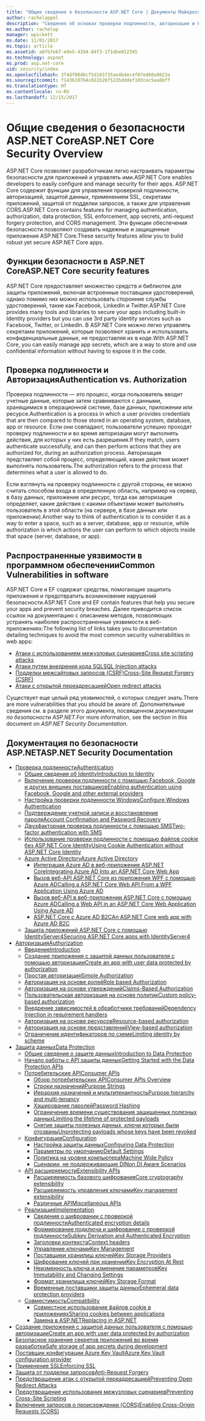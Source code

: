 ```yaml
---
title: "Общие сведения о безопасности ASP.NET Core | Документы Майкрософт"
author: rachelappel
description: "Сведения об основах проверки подлинности, авторизации и безопасности в ASP.NET Core"
ms.author: rachelap
manager: wpickett
ms.date: 11/01/2017
ms.topic: article
ms.assetid: a8fb7eb7-e0e5-4394-84f3-1f1dbe012345
ms.technology: aspnet
ms.prod: asp.net-core
uid: security/index
ms.openlocfilehash: 3f4df08d6cf5d183735ae4b4ec4f07ed60a9623a
ms.sourcegitcommit: f1436107b4c022b26f5235dddef103cec5aa6bff
ms.translationtype: HT
ms.contentlocale: ru-RU
ms.lasthandoff: 12/15/2017
---
```

# <a name="aspnet-core-security-overview"></a><span data-ttu-id="f2e48-103">Общие сведения о безопасности ASP.NET Core</span><span class="sxs-lookup"><span data-stu-id="f2e48-103">ASP.NET Core Security Overview</span></span>

<span data-ttu-id="f2e48-104">ASP.NET Core позволяет разработчикам легко настраивать параметры безопасности для приложений и управлять ими.</span><span class="sxs-lookup"><span data-stu-id="f2e48-104">ASP.NET Core enables developers to easily configure and manage security for their apps.</span></span> <span data-ttu-id="f2e48-105">ASP.NET Core содержит функции для управления проверкой подлинности, авторизацией, защитой данных, применением SSL, секретами приложений, защитой от подделки запросов, а также для управления CORS.</span><span class="sxs-lookup"><span data-stu-id="f2e48-105">ASP.NET Core contains features for managing authentication, authorization, data protection, SSL enforcement, app secrets, anti-request forgery protection, and CORS management.</span></span> <span data-ttu-id="f2e48-106">Эти функции обеспечения безопасности позволяют создавать надежные и защищенные приложения ASP.NET Core.</span><span class="sxs-lookup"><span data-stu-id="f2e48-106">These security features allow you to build robust yet secure ASP.NET Core apps.</span></span> 

## <a name="aspnet-core-security-features"></a><span data-ttu-id="f2e48-107">Функции безопасности в ASP.NET Core</span><span class="sxs-lookup"><span data-stu-id="f2e48-107">ASP.NET Core security features</span></span>

<span data-ttu-id="f2e48-108">ASP.NET Core предоставляет множество средств и библиотек для защиты приложений, включая встроенные поставщики удостоверений, однако помимо них можно использовать сторонние службы удостоверений, такие как Facebook, LinkedIn и Twitter.</span><span class="sxs-lookup"><span data-stu-id="f2e48-108">ASP.NET Core provides many tools and libraries to secure your apps including built-in Identity providers but you can use 3rd party identity services such as Facebook, Twitter, or LinkedIn.</span></span> <span data-ttu-id="f2e48-109">В ASP.NET Core можно легко управлять секретами приложений, которые позволяют хранить и использовать конфиденциальные данные, не предоставляя их в коде.</span><span class="sxs-lookup"><span data-stu-id="f2e48-109">With ASP.NET Core, you can easily manage app secrets, which are a way to store and use confidential information without having to expose it in the code.</span></span> 

## <a name="authentication-vs-authorization"></a><span data-ttu-id="f2e48-110">Проверка подлинности и Авторизация</span><span class="sxs-lookup"><span data-stu-id="f2e48-110">Authentication vs. Authorization</span></span>

<span data-ttu-id="f2e48-111">Проверка подлинности — это процесс, когда пользователь вводит учетные данные, которые затем сравниваются с данными, хранящимися в операционной системе, базе данных, приложении или ресурсе.</span><span class="sxs-lookup"><span data-stu-id="f2e48-111">Authentication is a process in which a user provides credentials that are then compared to those stored in an operating system, database, app or resource.</span></span> <span data-ttu-id="f2e48-112">Если они совпадают, пользователи успешно проходят проверку подлинности и во время авторизации могут выполнять действия, для которых у них есть разрешения.</span><span class="sxs-lookup"><span data-stu-id="f2e48-112">If they match, users authenticate successfully, and can then perform actions that they are authorized for, during an authorization process.</span></span> <span data-ttu-id="f2e48-113">Авторизация представляет собой процесс, определяющий, какие действия может выполнять пользователь.</span><span class="sxs-lookup"><span data-stu-id="f2e48-113">The authorization refers to the process that determines what a user is allowed to do.</span></span> 

<span data-ttu-id="f2e48-114">Если взглянуть на проверку подлинности с другой стороны, ее можно считать способом входа в определенную область, например на сервер, в базу данных, приложение или ресурс, тогда как авторизация определяет, какие действия с какими объектами может выполнять пользователь в этой области (на сервере, в базе данных или приложении).</span><span class="sxs-lookup"><span data-stu-id="f2e48-114">Another way to think of authentication is to consider it as a way to enter a space, such as a server, database, app or resource, while authorization is which actions the user can perform to which objects inside that space (server, database, or app).</span></span>

## <a name="common-vulnerabilities-in-software"></a><span data-ttu-id="f2e48-115">Распространенные уязвимости в программном обеспечении</span><span class="sxs-lookup"><span data-stu-id="f2e48-115">Common Vulnerabilities in software</span></span>

<span data-ttu-id="f2e48-116">ASP.NET Core и EF содержат средства, помогающие защитить приложения и предотвратить возникновение нарушений безопасности.</span><span class="sxs-lookup"><span data-stu-id="f2e48-116">ASP.NET Core and EF contain features that help you secure your apps and prevent security breaches.</span></span> <span data-ttu-id="f2e48-117">Далее приводится список ссылок на документацию с описанием методов, позволяющих устранять наиболее распространенные уязвимости в веб-приложениях:</span><span class="sxs-lookup"><span data-stu-id="f2e48-117">The following list of links takes you to documentation detailing techniques to avoid the most common security vulnerabilities in web apps:</span></span>

* [<span data-ttu-id="f2e48-118">Атаки с использованием межузловых сценариев</span><span class="sxs-lookup"><span data-stu-id="f2e48-118">Cross site scripting attacks</span></span>](https://docs.microsoft.com/aspnet/core/security/cross-site-scripting)
* [<span data-ttu-id="f2e48-119">Атаки путем внедрения кода SQL</span><span class="sxs-lookup"><span data-stu-id="f2e48-119">SQL Injection attacks</span></span>](https://docs.microsoft.com/ef/core/querying/raw-sql)
* [<span data-ttu-id="f2e48-120">Подделки межсайтовых запросов (CSRF)</span><span class="sxs-lookup"><span data-stu-id="f2e48-120">Cross-Site Request Forgery (CSRF)</span></span>](https://docs.microsoft.com/aspnet/core/security/anti-request-forgery)
* [<span data-ttu-id="f2e48-121">Атаки с открытой переадресацией</span><span class="sxs-lookup"><span data-stu-id="f2e48-121">Open redirect attacks</span></span>](https://docs.microsoft.com/aspnet/core/security/preventing-open-redirects)

<span data-ttu-id="f2e48-122">Существует еще целый ряд уязвимостей, о которых следует знать.</span><span class="sxs-lookup"><span data-stu-id="f2e48-122">There are more vulnerabilities that you should be aware of.</span></span> <span data-ttu-id="f2e48-123">Дополнительные сведения см. в разделе этого документа, посвященном *документации по безопасности ASP.NET*.</span><span class="sxs-lookup"><span data-stu-id="f2e48-123">For more information, see the section in this document on *ASP.NET Security Documentation*.</span></span> 

## <a name="aspnet-security-documentation"></a><span data-ttu-id="f2e48-124">Документация по безопасности ASP.NET</span><span class="sxs-lookup"><span data-stu-id="f2e48-124">ASP.NET Security Documentation</span></span>

*   [<span data-ttu-id="f2e48-125">Проверка подлинности</span><span class="sxs-lookup"><span data-stu-id="f2e48-125">Authentication</span></span>](authentication/index.md)
    *   [<span data-ttu-id="f2e48-126">Общие сведения об Identity</span><span class="sxs-lookup"><span data-stu-id="f2e48-126">Introduction to Identity</span></span>](authentication/identity.md)
    *   [<span data-ttu-id="f2e48-127">Включение проверки подлинности с помощью Facebook, Google и других внешних поставщиков</span><span class="sxs-lookup"><span data-stu-id="f2e48-127">Enabling authentication using Facebook, Google and other external providers</span></span>](authentication/social/index.md)
    * [<span data-ttu-id="f2e48-128">Настройка проверки подлинности Windows</span><span class="sxs-lookup"><span data-stu-id="f2e48-128">Configure Windows Authentication</span></span>](authentication/windowsauth.md)
    *   [<span data-ttu-id="f2e48-129">Подтверждение учетной записи и восстановление пароля</span><span class="sxs-lookup"><span data-stu-id="f2e48-129">Account Confirmation and Password Recovery</span></span>](authentication/accconfirm.md)
    *   [<span data-ttu-id="f2e48-130">Двухфакторная проверка подлинности с помощью SMS</span><span class="sxs-lookup"><span data-stu-id="f2e48-130">Two-factor authentication with SMS</span></span>](authentication/2fa.md) 
    *   [<span data-ttu-id="f2e48-131">Использование проверки подлинности с помощью файлов cookie без ASP.NET Core Identity</span><span class="sxs-lookup"><span data-stu-id="f2e48-131">Using Cookie Authentication without ASP.NET Core Identity</span></span>](authentication/cookie.md)
    *   [<span data-ttu-id="f2e48-132">Azure Active Directory</span><span class="sxs-lookup"><span data-stu-id="f2e48-132">Azure Active Directory</span></span>](authentication/azure-active-directory/index.md)
        *   [<span data-ttu-id="f2e48-133">Интеграция Azure AD в веб-приложение ASP.NET Core</span><span class="sxs-lookup"><span data-stu-id="f2e48-133">Integrating Azure AD Into an ASP.NET Core Web App</span></span>](https://azure.microsoft.com/documentation/samples/active-directory-dotnet-webapp-openidconnect-aspnetcore/)
        *   [<span data-ttu-id="f2e48-134">Вызов веб-API ASP.NET Core из приложения WPF с помощью Azure AD</span><span class="sxs-lookup"><span data-stu-id="f2e48-134">Calling a ASP.NET Core Web API From a WPF Application Using Azure AD</span></span>](https://azure.microsoft.com/documentation/samples/active-directory-dotnet-native-aspnetcore/)
        *   [<span data-ttu-id="f2e48-135">Вызов веб-API в веб-приложении ASP.NET Core с помощью Azure AD</span><span class="sxs-lookup"><span data-stu-id="f2e48-135">Calling a Web API in an ASP.NET Core Web Application Using Azure AD</span></span>](https://azure.microsoft.com/documentation/samples/active-directory-dotnet-webapp-webapi-openidconnect-aspnetcore/)
        *   [<span data-ttu-id="f2e48-136">ASP.NET Core с Azure AD B2C</span><span class="sxs-lookup"><span data-stu-id="f2e48-136">An ASP.NET Core web app with Azure AD B2C</span></span>](https://azure.microsoft.com/resources/samples/active-directory-b2c-dotnetcore-webapp/)
    *   [<span data-ttu-id="f2e48-137">Защита приложений ASP.NET Core с помощью IdentityServer4</span><span class="sxs-lookup"><span data-stu-id="f2e48-137">Securing ASP.NET Core apps with IdentityServer4</span></span>](https://identityserver4.readthedocs.io)
*   [<span data-ttu-id="f2e48-138">Авторизация</span><span class="sxs-lookup"><span data-stu-id="f2e48-138">Authorization</span></span>](authorization/index.md)
    *   [<span data-ttu-id="f2e48-139">Введение</span><span class="sxs-lookup"><span data-stu-id="f2e48-139">Introduction</span></span>](authorization/introduction.md)
    *   [<span data-ttu-id="f2e48-140">Создание приложения с защитой данных пользователя с помощью авторизации</span><span class="sxs-lookup"><span data-stu-id="f2e48-140">Create an app with user data protected by authorization</span></span>](xref:security/authorization/secure-data)
    *   [<span data-ttu-id="f2e48-141">Простая авторизация</span><span class="sxs-lookup"><span data-stu-id="f2e48-141">Simple Authorization</span></span>](authorization/simple.md)
    *   [<span data-ttu-id="f2e48-142">Авторизация на основе ролей</span><span class="sxs-lookup"><span data-stu-id="f2e48-142">Role based Authorization</span></span>](authorization/roles.md)
    *   [<span data-ttu-id="f2e48-143">Авторизация на основе утверждений</span><span class="sxs-lookup"><span data-stu-id="f2e48-143">Claims-Based Authorization</span></span>](authorization/claims.md)
    *   [<span data-ttu-id="f2e48-144">Пользовательская авторизация на основе политик</span><span class="sxs-lookup"><span data-stu-id="f2e48-144">Custom policy-based authorization</span></span>](authorization/policies.md)
    *   [<span data-ttu-id="f2e48-145">Внедрение зависимостей в обработчики требований</span><span class="sxs-lookup"><span data-stu-id="f2e48-145">Dependency Injection in requirement handlers</span></span>](authorization/dependencyinjection.md)
    *   [<span data-ttu-id="f2e48-146">Авторизация на основе ресурсов</span><span class="sxs-lookup"><span data-stu-id="f2e48-146">Resource-based authorization</span></span>](authorization/resourcebased.md)
    *   [<span data-ttu-id="f2e48-147">Авторизация на основе представлений</span><span class="sxs-lookup"><span data-stu-id="f2e48-147">View-based authorization</span></span>](authorization/views.md)
    *   [<span data-ttu-id="f2e48-148">Ограничение идентификаторов по схеме</span><span class="sxs-lookup"><span data-stu-id="f2e48-148">Limiting identity by scheme</span></span>](authorization/limitingidentitybyscheme.md)
*   [<span data-ttu-id="f2e48-149">Защита данных</span><span class="sxs-lookup"><span data-stu-id="f2e48-149">Data Protection</span></span>](data-protection/index.md)
    *   [<span data-ttu-id="f2e48-150">Общие сведения о защите данных</span><span class="sxs-lookup"><span data-stu-id="f2e48-150">Introduction to Data Protection</span></span>](data-protection/introduction.md)
    *   [<span data-ttu-id="f2e48-151">Начало работы с API защиты данных</span><span class="sxs-lookup"><span data-stu-id="f2e48-151">Getting Started with the Data Protection APIs</span></span>](data-protection/using-data-protection.md)
    *   [<span data-ttu-id="f2e48-152">Потребительские API</span><span class="sxs-lookup"><span data-stu-id="f2e48-152">Consumer APIs</span></span>](data-protection/consumer-apis/index.md)
        *   [<span data-ttu-id="f2e48-153">Обзор потребительских API</span><span class="sxs-lookup"><span data-stu-id="f2e48-153">Consumer APIs Overview</span></span>](data-protection/consumer-apis/overview.md)
        *   [<span data-ttu-id="f2e48-154">Строки назначений</span><span class="sxs-lookup"><span data-stu-id="f2e48-154">Purpose Strings</span></span>](data-protection/consumer-apis/purpose-strings.md)
        *   [<span data-ttu-id="f2e48-155">Иерархия назначений и мультитенантность</span><span class="sxs-lookup"><span data-stu-id="f2e48-155">Purpose hierarchy and multi-tenancy</span></span>](data-protection/consumer-apis/purpose-strings-multitenancy.md)
        *   [<span data-ttu-id="f2e48-156">Хэширование паролей</span><span class="sxs-lookup"><span data-stu-id="f2e48-156">Password Hashing</span></span>](data-protection/consumer-apis/password-hashing.md)
        *   [<span data-ttu-id="f2e48-157">Ограничение времени существования защищенных полезных данных</span><span class="sxs-lookup"><span data-stu-id="f2e48-157">Limiting the lifetime of protected payloads</span></span>](data-protection/consumer-apis/limited-lifetime-payloads.md)
        *   [<span data-ttu-id="f2e48-158">Снятие защиты полезных данных, ключи которых были отозваны</span><span class="sxs-lookup"><span data-stu-id="f2e48-158">Unprotecting payloads whose keys have been revoked</span></span>](data-protection/consumer-apis/dangerous-unprotect.md)
    *   [<span data-ttu-id="f2e48-159">Конфигурация</span><span class="sxs-lookup"><span data-stu-id="f2e48-159">Configuration</span></span>](data-protection/configuration/index.md)
        *   [<span data-ttu-id="f2e48-160">Настройка защиты данных</span><span class="sxs-lookup"><span data-stu-id="f2e48-160">Configuring Data Protection</span></span>](data-protection/configuration/overview.md)
        *   [<span data-ttu-id="f2e48-161">Параметры по умолчанию</span><span class="sxs-lookup"><span data-stu-id="f2e48-161">Default Settings</span></span>](data-protection/configuration/default-settings.md)
        *   [<span data-ttu-id="f2e48-162">Политика на уровне компьютера</span><span class="sxs-lookup"><span data-stu-id="f2e48-162">Machine Wide Policy</span></span>](data-protection/configuration/machine-wide-policy.md)
        *   [<span data-ttu-id="f2e48-163">Сценарии, не поддерживающие DI</span><span class="sxs-lookup"><span data-stu-id="f2e48-163">Non DI Aware Scenarios</span></span>](data-protection/configuration/non-di-scenarios.md)
    *   [<span data-ttu-id="f2e48-164">API расширяемости</span><span class="sxs-lookup"><span data-stu-id="f2e48-164">Extensibility APIs</span></span>](data-protection/extensibility/index.md)
        *   [<span data-ttu-id="f2e48-165">Расширяемость базового шифрования</span><span class="sxs-lookup"><span data-stu-id="f2e48-165">Core cryptography extensibility</span></span>](data-protection/extensibility/core-crypto.md)
        *   [<span data-ttu-id="f2e48-166">Расширяемость управления ключами</span><span class="sxs-lookup"><span data-stu-id="f2e48-166">Key management extensibility</span></span>](data-protection/extensibility/key-management.md)
        *   [<span data-ttu-id="f2e48-167">Различные API</span><span class="sxs-lookup"><span data-stu-id="f2e48-167">Miscellaneous APIs</span></span>](data-protection/extensibility/misc-apis.md)
    *   [<span data-ttu-id="f2e48-168">Реализация</span><span class="sxs-lookup"><span data-stu-id="f2e48-168">Implementation</span></span>](data-protection/implementation/index.md)
        *   [<span data-ttu-id="f2e48-169">Сведения о шифровании с проверкой подлинности</span><span class="sxs-lookup"><span data-stu-id="f2e48-169">Authenticated encryption details</span></span>](data-protection/implementation/authenticated-encryption-details.md)
        *   [<span data-ttu-id="f2e48-170">Формирование подключа и шифрование с проверкой подлинности</span><span class="sxs-lookup"><span data-stu-id="f2e48-170">Subkey Derivation and Authenticated Encryption</span></span>](data-protection/implementation/subkeyderivation.md)
        *   [<span data-ttu-id="f2e48-171">Заголовки контекста</span><span class="sxs-lookup"><span data-stu-id="f2e48-171">Context headers</span></span>](data-protection/implementation/context-headers.md)
        *   [<span data-ttu-id="f2e48-172">Управление ключами</span><span class="sxs-lookup"><span data-stu-id="f2e48-172">Key Management</span></span>](data-protection/implementation/key-management.md)
        *   [<span data-ttu-id="f2e48-173">Поставщики хранилищ ключей</span><span class="sxs-lookup"><span data-stu-id="f2e48-173">Key Storage Providers</span></span>](data-protection/implementation/key-storage-providers.md)
        *   [<span data-ttu-id="f2e48-174">Шифрование ключей при хранении</span><span class="sxs-lookup"><span data-stu-id="f2e48-174">Key Encryption At Rest</span></span>](data-protection/implementation/key-encryption-at-rest.md)
        *   [<span data-ttu-id="f2e48-175">Неизменность ключа и изменение параметров</span><span class="sxs-lookup"><span data-stu-id="f2e48-175">Key Immutability and Changing Settings</span></span>](data-protection/implementation/key-immutability.md)
        *   [<span data-ttu-id="f2e48-176">Формат хранилища ключей</span><span class="sxs-lookup"><span data-stu-id="f2e48-176">Key Storage Format</span></span>](data-protection/implementation/key-storage-format.md)
        *   [<span data-ttu-id="f2e48-177">Временные поставщики защиты данных</span><span class="sxs-lookup"><span data-stu-id="f2e48-177">Ephemeral data protection providers</span></span>](data-protection/implementation/key-storage-ephemeral.md)
    *   [<span data-ttu-id="f2e48-178">Совместимость</span><span class="sxs-lookup"><span data-stu-id="f2e48-178">Compatibility</span></span>](data-protection/compatibility/index.md)
        *   [<span data-ttu-id="f2e48-179">Совместное использование файлов cookie в приложениях</span><span class="sxs-lookup"><span data-stu-id="f2e48-179">Sharing cookies between applications</span></span>](data-protection/compatibility/cookie-sharing.md)
        *   [<span data-ttu-id="f2e48-180">Замена <machineKey> в ASP.NET</span><span class="sxs-lookup"><span data-stu-id="f2e48-180">Replacing <machineKey> in ASP.NET</span></span>](data-protection/compatibility/replacing-machinekey.md)
*   [<span data-ttu-id="f2e48-181">Создание приложения с защитой данных пользователя с помощью авторизации</span><span class="sxs-lookup"><span data-stu-id="f2e48-181">Create an app with user data protected by authorization</span></span>](xref:security/authorization/secure-data)
*   [<span data-ttu-id="f2e48-182">Безопасное хранение секретов приложений во время разработки</span><span class="sxs-lookup"><span data-stu-id="f2e48-182">Safe storage of app secrets during development</span></span>](app-secrets.md)
*   [<span data-ttu-id="f2e48-183">Поставщик конфигурации Azure Key Vault</span><span class="sxs-lookup"><span data-stu-id="f2e48-183">Azure Key Vault configuration provider</span></span>](key-vault-configuration.md)
*   [<span data-ttu-id="f2e48-184">Применение SSL</span><span class="sxs-lookup"><span data-stu-id="f2e48-184">Enforcing SSL</span></span>](enforcing-ssl.md)
*   [<span data-ttu-id="f2e48-185">Защита от подделки запросов</span><span class="sxs-lookup"><span data-stu-id="f2e48-185">Anti-Request Forgery</span></span>](anti-request-forgery.md)
*   [<span data-ttu-id="f2e48-186">Предотвращение атак с открытой переадресацией</span><span class="sxs-lookup"><span data-stu-id="f2e48-186">Preventing Open Redirect Attacks</span></span>](preventing-open-redirects.md)
*   [<span data-ttu-id="f2e48-187">Предотвращение использования межузловых сценариев</span><span class="sxs-lookup"><span data-stu-id="f2e48-187">Preventing Cross-Site Scripting</span></span>](cross-site-scripting.md)
*   [<span data-ttu-id="f2e48-188">Включение запросов о происхождении (CORS)</span><span class="sxs-lookup"><span data-stu-id="f2e48-188">Enabling Cross-Origin Requests (CORS)</span></span>](cors.md)
